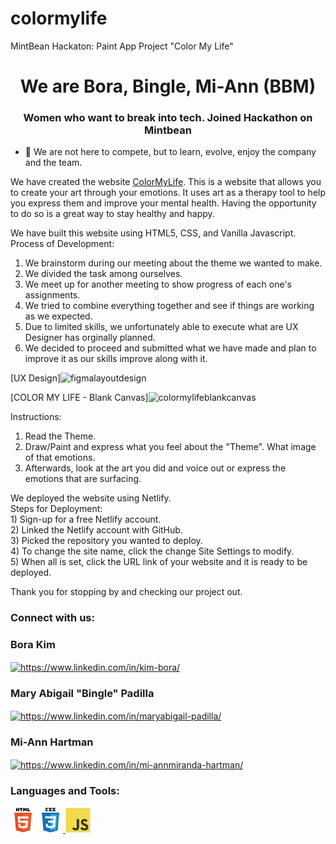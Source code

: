 # colormylife
MintBean Hackaton: Paint App Project "Color My Life"

<h1 align="center">We are Bora, Bingle, Mi-Ann (BBM)</h1>
<h3 align="center">Women who want to break into tech. Joined Hackathon on Mintbean </h3>

- 🔭 We are not here to compete, but to learn, evolve, enjoy the company and the team.

We have created the website [ColorMyLife](https://colormylife.netlify.app/). This is a website that allows you to create your art through your emotions. It uses art as a therapy tool to help you express them and improve your mental health. Having the opportunity to do so is a great way to stay healthy and happy. 

We have built this website using HTML5, CSS, and Vanilla Javascript.<br>
  Process of Development:<br>
  1) We brainstorm during our meeting about the theme we wanted to make.<br>
  2) We divided the task among ourselves.<br>
  3) We meet up for another meeting to show progress of each one's assignments.<br>
  4) We tried to combine everything together and see if things are working as we expected.<br>
  5) Due to limited skills, we unfortunately able to execute what are UX Designer has orginally planned.<br>
  6) We decided to proceed and submitted what we have made and plan to improve it as our skills improve along with it.<br>

[UX Design]![figmalayoutdesign](https://user-images.githubusercontent.com/90303824/143385513-045ad022-143a-4442-a699-dfde54119e37.png)

[COLOR MY LIFE - Blank Canvas]![colormylifeblankcanvas](https://user-images.githubusercontent.com/90303824/143385928-eaf37a05-cbbc-4b6a-b4bf-c05519ed197b.png)
 
Instructions:<br>
1) Read the Theme.<br>
2) Draw/Paint and express what you feel about the "Theme". What image of that emotions.<br>
3) Afterwards, look at the art you did and voice out or express the emotions that are surfacing.<br> 
 
We deployed the website using Netlify.<br>
  Steps for Deployment: <br>
    1) Sign-up for a free Netlify account.<br> 
    2) Linked the Netlify account with GitHub.<br>
    3) Picked the repository you wanted to deploy.<br> 
    4) To change the site name, click the change Site Settings to modify.<br>
    5) When all is set, click the URL link of your website and it is ready to be deployed.<br>

Thank you for stopping by and checking our project out. 

<h3 align="left">Connect with us:</h3>

<p align="left"><h3>Bora Kim</h3>
<a href="https://www.linkedin.com/in/kim-bora/" target="blank"><img align="center" src="https://raw.githubusercontent.com/rahuldkjain/github-profile-readme-generator/master/src/images/icons/Social/linked-in-alt.svg" alt="https://www.linkedin.com/in/kim-bora/" height="30" width="40" /></a>
</p>


<p align="left"><h3>Mary Abigail "Bingle" Padilla</h3>
<a href="https://www.linkedin.com/in/maryabigail-padilla" target="blank"><img align="center" src="https://raw.githubusercontent.com/rahuldkjain/github-profile-readme-generator/master/src/images/icons/Social/linked-in-alt.svg" alt="https://www.linkedin.com/in/maryabigail-padilla/" height="30" width="40" /></a>
</p>

<p align="left"><h3>Mi-Ann Hartman</h3>
<a href="https://www.linkedin.com/in/mi-annmiranda-hartman/" target="blank"><img align="center" src="https://raw.githubusercontent.com/rahuldkjain/github-profile-readme-generator/master/src/images/icons/Social/linked-in-alt.svg" alt="https://www.linkedin.com/in/mi-annmiranda-hartman/" height="30" width="40" /></a>
</p>

<h3 align="left">Languages and Tools:</h3>
<p align="left"><a href="https://www.w3.org/html/" target="_blank" rel="noreferrer"> <img src="https://raw.githubusercontent.com/devicons/devicon/master/icons/html5/html5-original-wordmark.svg" alt="html5" width="40" height="40"/></a> <a href="https://www.w3schools.com/css/" target="_blank" rel="noreferrer"> <img src="https://raw.githubusercontent.com/devicons/devicon/master/icons/css3/css3-original-wordmark.svg" alt="css3" width="40" height="40"/> </a> </a> <a href="https://developer.mozilla.org/en-US/docs/Web/JavaScript" target="_blank" rel="noreferrer"> <img src="https://raw.githubusercontent.com/devicons/devicon/master/icons/javascript/javascript-original.svg" alt="javascript" width="40" height="40"/> </a> </p>

